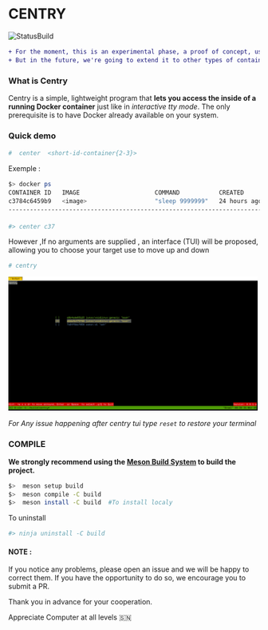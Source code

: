 # CENTRY  

![StatusBuild](https://img.shields.io/badge/Center-On_Progress...-blue) 

```diff
+ For the moment, this is an experimental phase, a proof of concept, using Docker as a combaye.
+ But in the future, we're going to extend it to other types of containerization, such as LXC Chroot and others. 
```

### What is Centry 

Centry is a simple, lightweight program that **lets you access the inside of a running Docker container** just like in _interactive tty mode_. 
The only prerequisite is to have Docker already available on your system. 

### Quick demo 
```bash 
#  center  <short-id-container{2-3}> 
```
Exemple : 
```bash 
$> docker ps 
CONTAINER ID   IMAGE                     COMMAND           CREATED        STATUS        PORTS     NAMES
c3784c6459b9   <image>                   "sleep 9999999"   24 hours ago   Up 24 hours            festive_ramanujan
-------------------------------------------------------------------------------------------------------------------

#> center c37   
```
However ,If no arguments are supplied , an interface (TUI) will be proposed, allowing you to choose your target use <WASD> to move up and down 

```bash
# centry
```
<img src="screenshots/centry_tui.png" width="500"> 

_For Any issue happening after  centry tui type `reset` to restore your terminal_ 


### COMPILE 
**We strongly recommend using the [Meson Build System](https://mesonbuild.com/) to build the project.** 

```bash 
$>  meson setup build 
$>  meson compile -C build 
$>  meson install -C build  #To install localy 
``` 

To uninstall 
```bash 
#> ninja uninstall -C build 
```  

#### NOTE : 
If you notice any problems, please open an issue and we will be happy to correct them.
If you have the opportunity to do so, we encourage you to submit a PR. 

Thank you in advance for your cooperation. 

Appreciate Computer at all levels 🇸🇳
